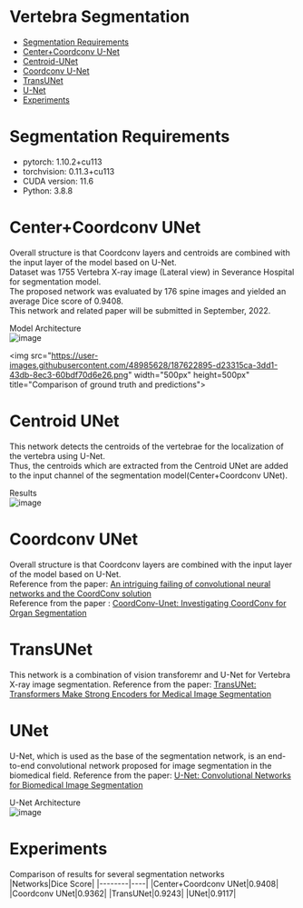 Vertebra Segmentation
=====================
* [Segmentation Requirements](#segmentation-requirements)
* [Center+Coordconv U-Net](#center+coordconv-unet)
* [Centroid-UNet](#centroid-unet)
* [Coordconv U-Net](#coordconv-unet)
* [TransUNet](#Transunet)
* [U-Net](#unet)
* [Experiments](#experiments)

# Segmentation Requirements
* pytorch: 1.10.2+cu113
* torchvision: 0.11.3+cu113
* CUDA version: 11.6
* Python: 3.8.8

# Center+Coordconv UNet
Overall structure is that Coordconv layers and centroids are combined with the input layer of the model based on U-Net.    
Dataset was 1755 Vertebra X-ray image (Lateral view) in Severance Hospital for segmentation model.    
The proposed network was evaluated by 176 spine images and yielded an average Dice score of 0.9408.      
This network and related paper will be submitted in September, 2022.

Model Architecture   
![image](https://user-images.githubusercontent.com/48985628/187608509-aad9af10-031e-4bb0-a575-77b6f3144bca.png)

<img src="https://user-images.githubusercontent.com/48985628/187622895-d23315ca-3dd1-43db-8ec3-60bdf70d6e26.png" width="500px" height=500px" title="Comparison of ground truth and predictions"></img>

# Centroid UNet
This network detects the centroids of the vertebrae for the localization of the vertebra using U-Net.    
Thus, the centroids which are extracted from the Centroid UNet are added to the input channel of the segmentation model(Center+Coordconv UNet).    

Results    
![image](https://user-images.githubusercontent.com/48985628/187630961-d99647b8-3fd3-4044-9297-a5c4675899cf.png)

# Coordconv UNet
Overall structure is that Coordconv layers are combined with the input layer of the model based on U-Net.     
Reference from the paper: [An intriguing failing of convolutional neural networks and the CoordConv solution](https://arxiv.org/abs/1807.03247)    
Reference from the paper : [CoordConv-Unet: Investigating CoordConv for Organ Segmentation](https://doi.org/10.1016/j.irbm.2021.03.002)     

# TransUNet
This network is a combination of vision transforemr and U-Net for Vertebra X-ray image segmentation. 
Reference from the paper: [TransUNet: Transformers Make Strong Encoders for Medical Image Segmentation](https://arxiv.org/pdf/2102.04306.pdf)

# UNet
U-Net, which is used as the base of the segmentation network, is an end-to-end convolutional network proposed for image segmentation in the biomedical field.
Reference from the paper: [U-Net: Convolutional Networks for Biomedical Image Segmentation](https://arxiv.org/abs/1505.04597)

U-Net Architecture    
![image](https://user-images.githubusercontent.com/48985628/187627436-58fa0f6b-082d-468c-8782-0c6f8b398936.png)

# Experiments
Comparison of results for several segmentation networks    
|Networks|Dice Score|
|--------|----|
|Center+Coordconv UNet|0.9408|
|Coordconv UNet|0.9362|
|TransUNet|0.9243|
|UNet|0.9117|

